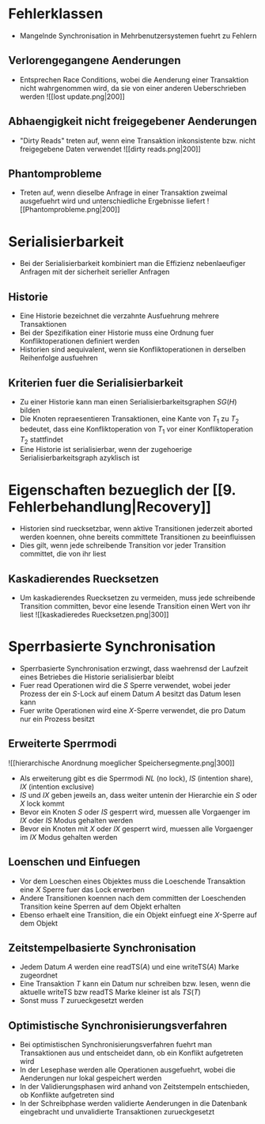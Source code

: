 # Fehlerklassen
- Mangelnde Synchronisation in Mehrbenutzersystemen fuehrt zu Fehlern
## Verlorengegangene Aenderungen
- Entsprechen Race Conditions, wobei die Aenderung einer Transaktion nicht wahrgenommen wird, da sie von einer anderen Ueberschrieben werden
![[lost update.png|200]]
## Abhaengigkeit nicht freigegebener Aenderungen
- "Dirty Reads" treten auf, wenn eine Transaktion inkonsistente bzw. nicht freigegebene Daten verwendet
![[dirty reads.png|200]]
## Phantomprobleme
- Treten auf, wenn dieselbe Anfrage in einer Transaktion zweimal ausgefuehrt wird und unterschiedliche Ergebnisse liefert
![[Phantomprobleme.png|200]]
# Serialisierbarkeit
- Bei der Serialisierbarkeit kombiniert man die Effizienz nebenlaeufiger Anfragen mit der sicherheit serieller Anfragen
## Historie
- Eine Historie bezeichnet die verzahnte Ausfuehrung mehrere Transaktionen
- Bei der Spezifikation einer Historie muss eine Ordnung fuer Konfliktoperationen definiert werden
- Historien sind aequivalent, wenn sie Konfliktoperationen in derselben Reihenfolge ausfuehren
## Kriterien fuer die Serialisierbarkeit
- Zu einer Historie kann man einen Serialisierbarkeitsgraphen $SG(H)$ bilden
- Die Knoten repraesentieren Transaktionen, eine Kante von $T_1$ zu $T_2$ bedeutet, dass eine Konfliktoperation von $T_1$ vor einer Konfliktoperation $T_2$ stattfindet
- Eine Historie ist serialisierbar, wenn der zugehoerige Serialisierbarkeitsgraph azyklisch ist
# Eigenschaften bezueglich der [[9. Fehlerbehandlung|Recovery]] 
- Historien sind ruecksetzbar, wenn aktive Transitionen jederzeit aborted werden koennen, ohne bereits committete Transitionen zu beeinfluissen
- Dies gilt, wenn jede schreibende Transition vor jeder Transition committet, die von ihr liest
## Kaskadierendes Ruecksetzen
- Um kaskadierendes Ruecksetzen zu vermeiden, muss jede schreibende Transition committen, bevor eine lesende Transition einen Wert von ihr liest 
![[kaskadieredes Ruecksetzen.png|300]]
# Sperrbasierte Synchronisation
- Sperrbasierte Synchronisation erzwingt, dass waehrensd der Laufzeit eines Betriebes die Historie serialisierbar bleibt
- Fuer read Operationen wird die $S$ Sperre verwendet, wobei jeder Prozess der ein $S$-Lock auf einem Datum $A$ besitzt das Datum lesen kann
- Fuer write Operationen wird eine $X$-Sperre verwendet, die pro Datum nur ein Prozess besitzt
## Erweiterte Sperrmodi
![[hierarchische Anordnung moeglicher Speichersegmente.png|300]]
- Als erweiterung gibt es die Sperrmodi $NL$ (no lock), $IS$ (intention share), $IX$ (intention exclusive)
- $IS$ und $IX$ geben jeweils an, dass weiter untenin der Hierarchie ein $S$ oder $X$ lock kommt
- Bevor ein Knoten $S$ oder $IS$ gesperrt wird, muessen alle Vorgaenger im $IX$ oder $IS$ Modus gehalten werden
- Bevor ein Knoten mit $X$ oder $IX$ gesperrt wird, muessen alle Vorgaenger im $IX$ Modus gehalten werden
## Loenschen und Einfuegen
- Vor dem Loeschen eines Objektes muss die Loeschende Transaktion eine $X$ Sperre fuer das Lock erwerben
- Andere Transitionen koennen nach dem committen der Loeschenden Transition keine Sperren auf dem Objekt erhalten
- Ebenso erhaelt eine Transition, die ein Objekt einfuegt eine $X$-Sperre auf dem Objekt 
## Zeitstempelbasierte Synchronisation
- Jedem Datum $A$ werden eine $\text{readTS}(A)$ und eine $\text{writeTS}(A)$ Marke zugeordnet
- Eine Transaktion $T$ kann ein Datum nur schreiben bzw. lesen, wenn die aktuelle $\text{writeTS}$ bzw $\text{readTS}$ Marke kleiner ist als $TS(T)$
- Sonst muss $T$ zurueckgesetzt werden
## Optimistische Synchronisierungsverfahren
- Bei optimistischen Synchronisierungsverfahren fuehrt man Transaktionen aus und entscheidet dann, ob ein Konflikt aufgetreten wird
- In der Lesephase werden alle Operationen ausgefuehrt, wobei die Aenderungen nur lokal gespeichert werden
- In der Validierungsphasen wird anhand von Zeitstempeln entschieden, ob Konflikte aufgetreten sind
- In der Schreibphase werden validierte Aenderungen in die Datenbank eingebracht und unvalidierte Transaktionen zurueckgesetzt